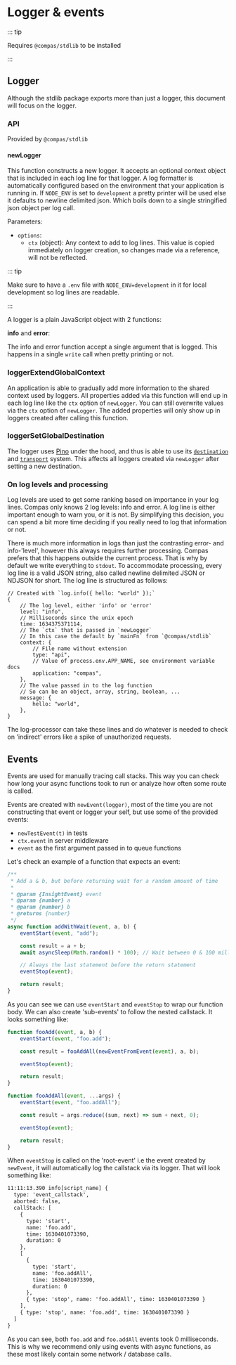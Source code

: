 # Logger & events

::: tip

Requires `@compas/stdlib` to be installed

:::

## Logger

Although the stdlib package exports more than just a logger, this document will focus on
the logger.

### API

Provided by `@compas/stdlib`

#### newLogger

This function constructs a new logger. It accepts an optional context object that is
included in each log line for that logger. A log formatter is automatically configured
based on the environment that your application is running in. If `NODE_ENV` is set to
`development` a pretty printer will be used else it defaults to newline delimited json.
Which boils down to a single stringified json object per log call.

Parameters:

- `options`:
  - `ctx` (object): Any context to add to log lines. This value is copied immediately on
    logger creation, so changes made via a reference, will not be reflected.

::: tip

Make sure to have a `.env` file with `NODE_ENV=development` in it for local development so
log lines are readable.

:::

A logger is a plain JavaScript object with 2 functions:

**info** and **error**:

The info and error function accept a single argument that is logged. This happens in a
single `write` call when pretty printing or not.

### loggerExtendGlobalContext

An application is able to gradually add more information to the shared context used by
loggers. All properties added via this function will end up in each log line like the
`ctx` option of `newLogger`. You can still overwrite values via the `ctx` option of
`newLogger`. The added properties will only show up in loggers created after calling this
function.

### loggerSetGlobalDestination

The logger uses [Pino](https://getpino.io) under the hood, and thus is able to use its
[`destination`](https://getpino.io/#/docs/api?id=destination) and
[`transport`](https://getpino.io/#/docs/api?id=pino-transport) system. This affects all
loggers created via `newLogger` after setting a new destination.

### On log levels and processing

Log levels are used to get some ranking based on importance in your log lines. Compas only
knows 2 log levels: info and error. A log line is either important enough to warn you, or
it is not. By simplifying this decision, you can spend a bit more time deciding if you
really need to log that information or not.

There is much more information in logs than just the contrasting error- and info-'level',
however this always requires further processing. Compas prefers that this happens outside
the current process. That is why by default we write everything to `stdout`. To
accommodate processing, every log line is a valid JSON string, also called newline
delimited JSON or NDJSON for short. The log line is structured as follows:

```json5
// Created with `log.info({ hello: "world" });`
{
	// The log level, either 'info' or 'error'
	level: "info",
	// Milliseconds since the unix epoch
	time: 1634375371114,
	// The `ctx` that is passed in `newLogger`
	// In this case the default by `mainFn` from `@compas/stdlib`
	context: {
		// File name without extension
		type: "api",
		// Value of process.env.APP_NAME, see environment variable docs
		application: "compas",
	},
	// The value passed in to the log function
	// So can be an object, array, string, boolean, ...
	message: {
		hello: "world",
	},
}
```

The log-processor can take these lines and do whatever is needed to check on 'indirect'
errors like a spike of unauthorized requests.

## Events

Events are used for manually tracing call stacks. This way you can check how long your
async functions took to run or analyze how often some route is called.

Events are created with `newEvent(logger)`, most of the time you are not constructing that
event or logger your self, but use some of the provided events:

- `newTestEvent(t)` in tests
- `ctx.event` in server middleware
- `event` as the first argument passed in to queue functions

Let's check an example of a function that expects an event:

```js
/**
 * Add a & b, but before returning wait for a random amount of time
 *
 * @param {InsightEvent} event
 * @param {number} a
 * @param {number} b
 * @returns {number}
 */
async function addWithWait(event, a, b) {
	eventStart(event, "add");

	const result = a + b;
	await asyncSleep(Math.random() * 100); // Wait between 0 & 100 milliseconds

	// Always the last statement before the return statement
	eventStop(event);

	return result;
}
```

As you can see we can use `eventStart` and `eventStop` to wrap our function body. We can
also create 'sub-events' to follow the nested callstack. It looks something like:

```js
function fooAdd(event, a, b) {
	eventStart(event, "foo.add");

	const result = fooAddAll(newEventFromEvent(event), a, b);

	eventStop(event);

	return result;
}

function fooAddAll(event, ...args) {
	eventStart(event, "foo.addAll");

	const result = args.reduce((sum, next) => sum + next, 0);

	eventStop(event);

	return result;
}
```

When `eventStop` is called on the 'root-event' i.e the event created by `newEvent`, it
will automatically log the callstack via its logger. That will look something like:

```txt
11:11:13.390 info[script_name] {
  type: 'event_callstack',
  aborted: false,
  callStack: [
    {
      type: 'start',
      name: 'foo.add',
      time: 1630401073390,
      duration: 0
    },
    [
      {
        type: 'start',
        name: 'foo.addAll',
        time: 1630401073390,
        duration: 0
      },
      { type: 'stop', name: 'foo.addAll', time: 1630401073390 }
    ],
    { type: 'stop', name: 'foo.add', time: 1630401073390 }
  ]
}
```

As you can see, both `foo.add` and `foo.addAll` events took 0 milliseconds. This is why we
recommend only using events with async functions, as these most likely contain some
network / database calls.

